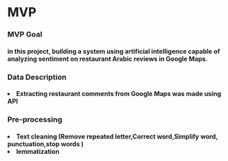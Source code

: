 <h1> MVP    </h1>

<h3>MVP Goal </h3>
<h4>in this project, building a system using artificial intelligence capable of analyzing sentiment on restaurant Arabic reviews in Google Maps.</h4>
 
      
      

      
      
 <h3>Data Description</h3>
 <h4> <li> Extracting restaurant comments from Google Maps was made using API</li> </h4>
 
 <h3>Pre-processing</h3>
 
 <h4>  
     <li>  Text cleaning (Remove repeated letter,Correct word,Simplify word, punctuation,stop words ) </li> 
      <li>  lemmatization </li> 
      
</h4>

     
      
